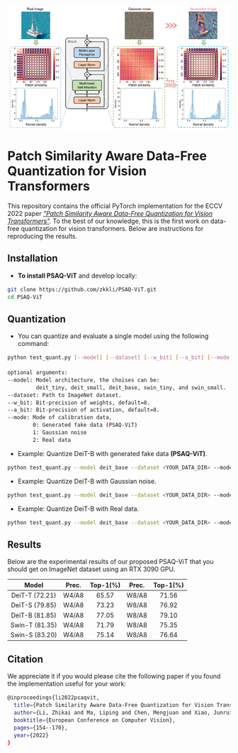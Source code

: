 <div align=center>
  <img src="overview.png" width="850px" />
  </div>

# Patch Similarity Aware Data-Free Quantization for Vision Transformers

This repository contains the official PyTorch implementation for the ECCV 2022 paper
*["Patch Similarity Aware Data-Free Quantization for Vision Transformers"](https://arxiv.org/abs/2203.02250).* To the best of our knowledge, this is the first work on data-free quantization for vision transformers. Below are instructions for reproducing the results.

## Installation

- **To install PSAQ-ViT** and develop locally:
  
```bash
git clone https://github.com/zkkli/PSAQ-ViT.git
cd PSAQ-ViT
```

## Quantization

- You can quantize and evaluate a single model using the following command:

```bash
python test_quant.py [--model] [--dataset] [--w_bit] [--a_bit] [--mode]

optional arguments:
--model: Model architecture, the choises can be: 
         deit_tiny, deit_small, deit_base, swin_tiny, and swin_small.
--dataset: Path to ImageNet dataset.
--w_bit: Bit-precision of weights, default=8.
--a_bit: Bit-precision of activation, default=8.
--mode: Mode of calibration data,
        0: Generated fake data (PSAQ-ViT)
        1: Gaussian noise
        2: Real data
```

- Example: Quantize DeiT-B with generated fake data **(PSAQ-ViT)**.

```bash
python test_quant.py --model deit_base --dataset <YOUR_DATA_DIR> --mode 0
```

- Example: Quantize DeiT-B with Gaussian noise.

```bash
python test_quant.py --model deit_base --dataset <YOUR_DATA_DIR> --mode 1
```

- Example: Quantize DeiT-B with Real data.

```bash
python test_quant.py --model deit_base --dataset <YOUR_DATA_DIR> --mode 2
```

## Results

Below are the experimental results of our proposed PSAQ-ViT that you should get on ImageNet dataset using an RTX 3090 GPU.

| Model          | Prec. | Top-1(%) | Prec. | Top-1(%) |
|:--------------:|:-----:|:--------:|:-----:|:--------:|
| DeiT-T (72.21) | W4/A8 | 65.57    | W8/A8 | 71.56    |
| DeiT-S (79.85) | W4/A8 | 73.23    | W8/A8 | 76.92    |
| DeiT-B (81.85) | W4/A8 | 77.05    | W8/A8 | 79.10    |
| Swin-T (81.35) | W4/A8 | 71.79    | W8/A8 | 75.35    |
| Swin-S (83.20) | W4/A8 | 75.14    | W8/A8 | 76.64    |

## Citation

We appreciate it if you would please cite the following paper if you found the implementation useful for your work:

```bash
@inproceedings{li2022psaqvit,
  title={Patch Similarity Aware Data-Free Quantization for Vision Transformers},
  author={Li, Zhikai and Ma, Liping and Chen, Mengjuan and Xiao, Junrui and Gu, Qingyi},
  booktitle={European Conference on Computer Vision},
  pages={154--170},
  year={2022}
}
```
